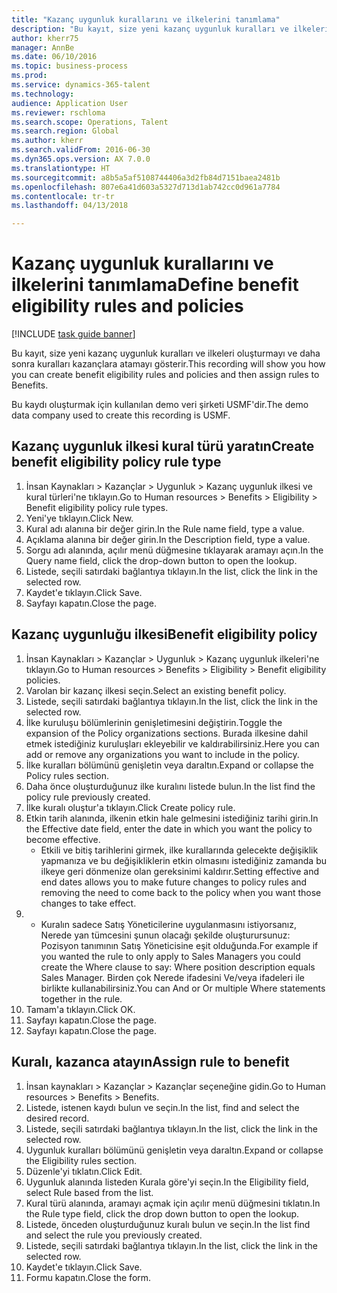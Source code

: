 ```yaml
--- 
title: "Kazanç uygunluk kurallarını ve ilkelerini tanımlama"
description: "Bu kayıt, size yeni kazanç uygunluk kuralları ve ilkeleri oluşturmayı ve daha sonra kuralları kazançlara atamayı gösterir."
author: kherr75
manager: AnnBe
ms.date: 06/10/2016
ms.topic: business-process
ms.prod: 
ms.service: dynamics-365-talent
ms.technology: 
audience: Application User
ms.reviewer: rschloma
ms.search.scope: Operations, Talent
ms.search.region: Global
ms.author: kherr
ms.search.validFrom: 2016-06-30
ms.dyn365.ops.version: AX 7.0.0
ms.translationtype: HT
ms.sourcegitcommit: a8b5a5af5108744406a3d2fb84d7151baea2481b
ms.openlocfilehash: 807e6a41d603a5327d713d1ab742cc0d961a7784
ms.contentlocale: tr-tr
ms.lasthandoff: 04/13/2018

---
```

# <a name="define-benefit-eligibility-rules-and-policies"></a><span data-ttu-id="ed44d-103">Kazanç uygunluk kurallarını ve ilkelerini tanımlama</span><span class="sxs-lookup"><span data-stu-id="ed44d-103">Define benefit eligibility rules and policies</span></span>

[!INCLUDE [task guide banner](../../includes/task-guide-banner.md)]

<span data-ttu-id="ed44d-104">Bu kayıt, size yeni kazanç uygunluk kuralları ve ilkeleri oluşturmayı ve daha sonra kuralları kazançlara atamayı gösterir.</span><span class="sxs-lookup"><span data-stu-id="ed44d-104">This recording will show you how you can create benefit eligibility rules and policies and then assign rules to Benefits.</span></span>  

<span data-ttu-id="ed44d-105">Bu kaydı oluşturmak için kullanılan demo veri şirketi USMF'dir.</span><span class="sxs-lookup"><span data-stu-id="ed44d-105">The demo data company used to create this recording is USMF.</span></span>


## <a name="create-benefit-eligibility-policy-rule-type"></a><span data-ttu-id="ed44d-106">Kazanç uygunluk ilkesi kural türü yaratın</span><span class="sxs-lookup"><span data-stu-id="ed44d-106">Create benefit eligibility policy rule type</span></span>
1. <span data-ttu-id="ed44d-107">İnsan Kaynakları > Kazançlar > Uygunluk > Kazanç uygunluk ilkesi ve kural türleri'ne tıklayın.</span><span class="sxs-lookup"><span data-stu-id="ed44d-107">Go to Human resources > Benefits > Eligibility > Benefit eligibility policy rule types.</span></span>
2. <span data-ttu-id="ed44d-108">Yeni'ye tıklayın.</span><span class="sxs-lookup"><span data-stu-id="ed44d-108">Click New.</span></span>
3. <span data-ttu-id="ed44d-109">Kural adı alanına bir değer girin.</span><span class="sxs-lookup"><span data-stu-id="ed44d-109">In the Rule name field, type a value.</span></span>
4. <span data-ttu-id="ed44d-110">Açıklama alanına bir değer girin.</span><span class="sxs-lookup"><span data-stu-id="ed44d-110">In the Description field, type a value.</span></span>
5. <span data-ttu-id="ed44d-111">Sorgu adı alanında, açılır menü düğmesine tıklayarak aramayı açın.</span><span class="sxs-lookup"><span data-stu-id="ed44d-111">In the Query name field, click the drop-down button to open the lookup.</span></span>
6. <span data-ttu-id="ed44d-112">Listede, seçili satırdaki bağlantıya tıklayın.</span><span class="sxs-lookup"><span data-stu-id="ed44d-112">In the list, click the link in the selected row.</span></span>
7. <span data-ttu-id="ed44d-113">Kaydet'e tıklayın.</span><span class="sxs-lookup"><span data-stu-id="ed44d-113">Click Save.</span></span>
8. <span data-ttu-id="ed44d-114">Sayfayı kapatın.</span><span class="sxs-lookup"><span data-stu-id="ed44d-114">Close the page.</span></span>

## <a name="benefit-eligibility-policy"></a><span data-ttu-id="ed44d-115">Kazanç uygunluğu ilkesi</span><span class="sxs-lookup"><span data-stu-id="ed44d-115">Benefit eligibility policy</span></span>
1. <span data-ttu-id="ed44d-116">İnsan Kaynakları > Kazançlar > Uygunluk > Kazanç uygunluk ilkeleri'ne tıklayın.</span><span class="sxs-lookup"><span data-stu-id="ed44d-116">Go to Human resources > Benefits > Eligibility > Benefit eligibility policies.</span></span>
2. <span data-ttu-id="ed44d-117">Varolan bir kazanç ilkesi seçin.</span><span class="sxs-lookup"><span data-stu-id="ed44d-117">Select an existing benefit policy.</span></span>
3. <span data-ttu-id="ed44d-118">Listede, seçili satırdaki bağlantıya tıklayın.</span><span class="sxs-lookup"><span data-stu-id="ed44d-118">In the list, click the link in the selected row.</span></span>
4. <span data-ttu-id="ed44d-119">İlke kuruluşu bölümlerinin genişletimesini değiştirin.</span><span class="sxs-lookup"><span data-stu-id="ed44d-119">Toggle the expansion of the Policy organizations sections.</span></span>  <span data-ttu-id="ed44d-120">Burada ilkesine dahil etmek istediğiniz kuruluşları ekleyebilir ve kaldırabilirsiniz.</span><span class="sxs-lookup"><span data-stu-id="ed44d-120">Here you can add or remove any organizations you want to include in the policy.</span></span>
5. <span data-ttu-id="ed44d-121">İlke kuralları bölümünü genişletin veya daraltın.</span><span class="sxs-lookup"><span data-stu-id="ed44d-121">Expand or collapse the Policy rules section.</span></span>
6. <span data-ttu-id="ed44d-122">Daha önce oluşturduğunuz ilke kuralını listede bulun.</span><span class="sxs-lookup"><span data-stu-id="ed44d-122">In the list find the policy rule previously created.</span></span>
7. <span data-ttu-id="ed44d-123">İlke kuralı oluştur'a tıklayın.</span><span class="sxs-lookup"><span data-stu-id="ed44d-123">Click Create policy rule.</span></span>
8. <span data-ttu-id="ed44d-124">Etkin tarih alanında, ilkenin etkin hale gelmesini istediğiniz tarihi girin.</span><span class="sxs-lookup"><span data-stu-id="ed44d-124">In the Effective date field, enter the date in which you want the policy to become effective.</span></span>
    * <span data-ttu-id="ed44d-125">Etkili ve bitiş tarihlerini girmek, ilke kurallarında gelecekte değişiklik yapmanıza ve bu değişikliklerin etkin olmasını istediğiniz zamanda bu ilkeye geri dönmenize olan gereksinimi kaldırır.</span><span class="sxs-lookup"><span data-stu-id="ed44d-125">Setting effective and end dates allows you to make future changes to policy rules and removing the need to come back to the policy when you want those changes to take effect.</span></span>  
9. 
    * <span data-ttu-id="ed44d-126">Kuralın sadece Satış Yöneticilerine uygulanmasını istiyorsanız, Nerede yan tümcesini şunun olacağı şekilde oluşturursunuz: Pozisyon tanımının Satış Yöneticisine eşit olduğunda.</span><span class="sxs-lookup"><span data-stu-id="ed44d-126">For example if you wanted the rule to only apply to Sales Managers you could create the Where clause to say: Where position description equals Sales Manager.</span></span>  <span data-ttu-id="ed44d-127">Birden çok Nerede ifadesini Ve/veya ifadeleri ile birlikte kullanabilirsiniz.</span><span class="sxs-lookup"><span data-stu-id="ed44d-127">You can And or Or multiple Where statements together in the rule.</span></span>  
10. <span data-ttu-id="ed44d-128">Tamam'a tıklayın.</span><span class="sxs-lookup"><span data-stu-id="ed44d-128">Click OK.</span></span>
11. <span data-ttu-id="ed44d-129">Sayfayı kapatın.</span><span class="sxs-lookup"><span data-stu-id="ed44d-129">Close the page.</span></span>
12. <span data-ttu-id="ed44d-130">Sayfayı kapatın.</span><span class="sxs-lookup"><span data-stu-id="ed44d-130">Close the page.</span></span>

## <a name="assign-rule-to-benefit"></a><span data-ttu-id="ed44d-131">Kuralı, kazanca atayın</span><span class="sxs-lookup"><span data-stu-id="ed44d-131">Assign rule to benefit</span></span>
1. <span data-ttu-id="ed44d-132">İnsan kaynakları > Kazançlar > Kazançlar seçeneğine gidin.</span><span class="sxs-lookup"><span data-stu-id="ed44d-132">Go to Human resources > Benefits > Benefits.</span></span>
2. <span data-ttu-id="ed44d-133">Listede, istenen kaydı bulun ve seçin.</span><span class="sxs-lookup"><span data-stu-id="ed44d-133">In the list, find and select the desired record.</span></span>
3. <span data-ttu-id="ed44d-134">Listede, seçili satırdaki bağlantıya tıklayın.</span><span class="sxs-lookup"><span data-stu-id="ed44d-134">In the list, click the link in the selected row.</span></span>
4. <span data-ttu-id="ed44d-135">Uygunluk kuralları bölümünü genişletin veya daraltın.</span><span class="sxs-lookup"><span data-stu-id="ed44d-135">Expand or collapse the Eligibility rules section.</span></span>
5. <span data-ttu-id="ed44d-136">Düzenle'yi tıklatın.</span><span class="sxs-lookup"><span data-stu-id="ed44d-136">Click Edit.</span></span>
6. <span data-ttu-id="ed44d-137">Uygunluk alanında listeden Kurala göre'yi seçin.</span><span class="sxs-lookup"><span data-stu-id="ed44d-137">In the Eligibility field, select Rule based from the list.</span></span>
7. <span data-ttu-id="ed44d-138">Kural türü alanında, aramayı açmak için açılır menü düğmesini tıklatın.</span><span class="sxs-lookup"><span data-stu-id="ed44d-138">In the Rule type field, click the drop down button to open the lookup.</span></span>
8. <span data-ttu-id="ed44d-139">Listede, önceden oluşturduğunuz kuralı bulun ve seçin.</span><span class="sxs-lookup"><span data-stu-id="ed44d-139">In the list find and select the rule you previously created.</span></span>
9. <span data-ttu-id="ed44d-140">Listede, seçili satırdaki bağlantıya tıklayın.</span><span class="sxs-lookup"><span data-stu-id="ed44d-140">In the list, click the link in the selected row.</span></span>
10. <span data-ttu-id="ed44d-141">Kaydet'e tıklayın.</span><span class="sxs-lookup"><span data-stu-id="ed44d-141">Click Save.</span></span>
11. <span data-ttu-id="ed44d-142">Formu kapatın.</span><span class="sxs-lookup"><span data-stu-id="ed44d-142">Close the form.</span></span>


